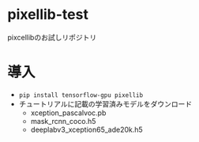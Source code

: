 # pixellib-test
pixcellibのお試しリポジトリ

# 導入
- `pip install tensorflow-gpu pixellib`
- チュートリアルに記載の学習済みモデルをダウンロード
  - xception_pascalvoc.pb
  - mask_rcnn_coco.h5
  - deeplabv3_xception65_ade20k.h5
